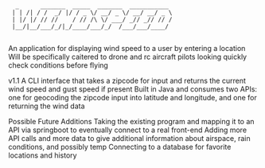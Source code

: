 ```

  _      _______  _____  _______  ___________ 
 | | /| / /  _/ |/ / _ \/ __/ _ \/ __/ __/ _ \
 | |/ |/ // //    / // /\ \/ ___/ _// _// // /
 |__/|__/___/_/|_/____/___/_/  /___/___/____/


``` 

An application for displaying wind speed to a user by entering a location
Will be specifically caitered to drone and rc aircraft pilots looking quickly check conditions before flying

v1.1 A CLI interface that takes a zipcode for input and returns the current wind speed and gust speed if present
  Built in Java and consumes two APIs: one for geocoding the zipcode input into latitude and longitude, and one for returning the wind data

Possible Future Additions
  Taking the existing program and mapping it to an API via springboot to eventually connect to a real front-end
  Adding more API calls and more data to give additional information about airspace, rain conditions, and possibly temp
  Connecting to a database for favorite locations and history
